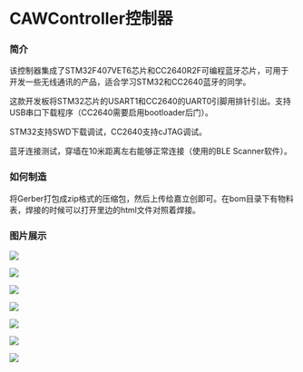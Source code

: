 # CAWController控制器

### 简介

该控制器集成了STM32F407VET6芯片和CC2640R2F可编程蓝牙芯片，可用于开发一些无线通讯的产品，适合学习STM32和CC2640蓝牙的同学。

这款开发板将STM32芯片的USART1和CC2640的UART0引脚用排针引出。支持USB串口下载程序（CC2640需要启用bootloader后门）。

STM32支持SWD下载调试，CC2640支持cJTAG调试。

蓝牙连接测试，穿墙在10米距离左右能够正常连接（使用的BLE Scanner软件）。

### 如何制造

将Gerber打包成zip格式的压缩包，然后上传给嘉立创即可。在bom目录下有物料表，焊接的时候可以打开里边的html文件对照着焊接。

### 图片展示

![](https://github.com/GUAIK-ORG/CAWController/blob/master/imgs/PCB.png?raw=true)

![](https://github.com/GUAIK-ORG/CAWController/blob/master/imgs/3D_F.png?raw=true)

![](https://github.com/GUAIK-ORG/CAWController/blob/master/imgs/3D_B.png?raw=true)

![](https://github.com/GUAIK-ORG/CAWController/blob/master/imgs/SHELL.png?raw=true)

![](https://github.com/GUAIK-ORG/CAWController/blob/master/imgs/F.jpg?raw=true)

![](https://github.com/GUAIK-ORG/CAWController/blob/master/imgs/B.jpg?raw=true)

![](https://github.com/GUAIK-ORG/CAWController/blob/master/imgs/Scanner.jpg?raw=true)
